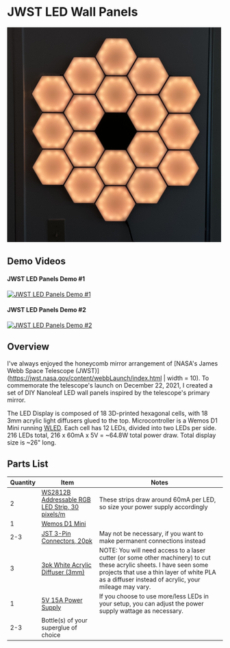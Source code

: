 # JWST LED Wall Panels

<img src="/Media/IMG_2971.jpeg" width="500" height="500">

## Demo Videos
#### JWST LED Panels Demo #1
[![JWST LED Panels Demo #1](https://img.youtube.com/vi/lVMFP3fJyJ0/0.jpg)](https://youtu.be/lVMFP3fJyJ0)

#### JWST LED Panels Demo #2
[![JWST LED Panels Demo #2](https://img.youtube.com/vi/Et5v4fz4g6E/0.jpg)](https://youtu.be/Et5v4fz4g6E)

## Overview
I've always enjoyed the honeycomb mirror arrangement of [NASA's James Webb Space Telescope (JWST)](https://jwst.nasa.gov/content/webbLaunch/index.html | width = 10). To commemorate the telescope's launch on December 22, 2021, I created a set of DIY Nanoleaf LED wall panels inspired by the telescope's primary mirror. 

The LED Display is composed of 18 3D-printed hexagonal cells, with 18 3mm acrylic light diffusers glued to the top. Microcontroller is a Wemos D1 Mini running [WLED](https://github.com/Aircoookie/WLED). Each cell has 12 LEDs, divided into two LEDs per side. 216 LEDs total, 216 x 60mA x 5V = ~64.8W total power draw. Total display size is ~26" long.

## Parts List
|Quantity|Item|Notes|
|----|-------|-------|
|2|[WS2812B Addressable RGB LED Strip, 30 pixels/m](https://www.amazon.com/gp/product/B01CDTECSG/ref=ox_sc_act_title_1?smid=A35UAT07QG3EC6&th=1)|These strips draw around 60mA per LED, so size your power supply accordingly|
|1|[Wemos D1 Mini](https://www.amazon.com/gp/product/B07W8ZQY62/ref=ewc_pr_img_2?smid=A3KCMC2VCXFGL9&th=1)||
|2-3|[JST 3-Pin Connectors, 20pk](https://www.amazon.com/ALITOVE-Female-Connector-WS2812B-SK6812-RGBW/dp/B071H5XCN5/ref=sr_1_3?dchild=1&keywords=3-wire+jst+connector&qid=1634795158&sr=8-3)| May not be necessary, if you want to make permanent connections instead|
|3|[3pk White Acrylic Diffuser (3mm)](https://www.amazon.com/Acrylic-Plexiglass-Versatile-Strength-Plastic/dp/B083XQ2QS7/ref=sr_1_1?dchild=1&keywords=2mm+white+acrylic+diffuser+12x12+6pk&qid=1634798519&sr=8-1)| NOTE: You will need access to a laser cutter (or some other machinery) to cut these acrylic sheets. I have seen some projects that use a thin layer of white PLA as a diffuser instead of acrylic, your mileage may vary. 
|1|[5V 15A Power Supply](https://www.amazon.com/gp/product/B08764XJ2M/ref=ox_sc_act_title_1?smid=AOTVD5RNGJU9R&psc=1)|If you choose to use more/less LEDs in your setup, you can adjust the power supply wattage as necessary.|
|2-3|Bottle(s) of your superglue of choice||


